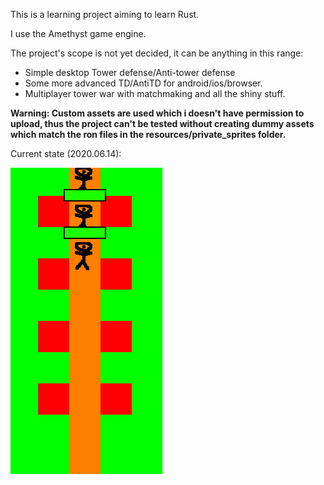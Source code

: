
This is a learning project aiming to learn Rust.

I use the Amethyst game engine.

The project's scope is not yet decided, it can be anything in this range:
- Simple desktop Tower defense/Anti-tower defense
- Some more advanced TD/AntiTD for android/ios/browser.
- Multiplayer tower war with matchmaking and all the shiny stuff.

**Warning: Custom assets are used which i doesn't have permission to upload, thus the project can't be tested without creating dummy assets which match the ron files in the resources/private_sprites folder.**

Current state (2020.06.14):

![Alt Text](./showcase_healthbar.gif)